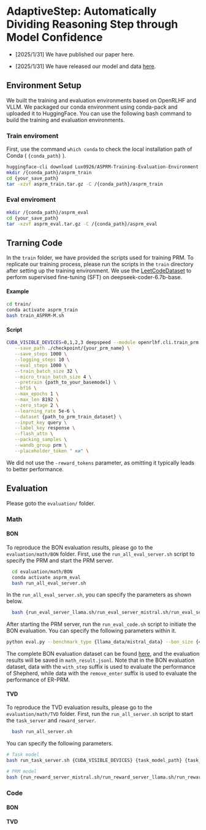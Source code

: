 # AdaptiveStep: Automatically Dividing Reasoning Step through Model Confidence

  - [2025/1/31]  We have published our paper here.
  
  - [2025/1/31]  We have released our model and data [here](https://huggingface.co/Lux0926).
  
## Environment Setup
  
  We built the training and evaluation environments based on OpenRLHF and VLLM. We packaged our conda environment using conda-pack and uploaded it to HuggingFace. You can use the following bash command to build the training and evaluation environments.
  
### Train enviroment

First, use the command `which conda` to check the local installation path of Conda ( `{conda_path}` ).
  ```bash
  huggingface-cli download Lux0926/ASPRM-Training-Evaluation-Environment --local-dir {your_save_path}
  mkdir /{conda_path}/asprm_train
  cd {your_save_path}
  tar -xzvf asprm_train.tar.gz -C /{conda_path}/asprm_train
  ```

### Eval enviroment
  ```bash
  mkdir /{conda_path}/asprm_eval
  cd {your_save_path}
  tar -xzvf asprm_eval.tar.gz -C /{conda_path}/asprm_eval
  ```

## Trarning Code

In the `train` folder, we have provided the scripts used for training PRM. To replicate our training process, please run the scripts in the `train` directory after setting up the training environment. We use the [LeetCodeDataset](https://github.com/newfacade/LeetCodeDataset) to perform supervised fine-tuning (SFT) on deepseek-coder-6.7b-base.

#### Example

  ```bash
  cd train/
  conda activate asprm_train
  bash train_ASPRM-M.sh
  ```
#### Script 
```bash
CUDA_VISIBLE_DEVICES=0,1,2,3 deepspeed --module openrlhf.cli.train_prm \
   --save_path ./checkpoint/{your_prm_name} \
   --save_steps 1000 \
   --logging_steps 10 \
   --eval_steps 1000 \
   --train_batch_size 32 \
   --micro_train_batch_size 4 \
   --pretrain {path_to_your_basemodel} \
   --bf16 \
   --max_epochs 1 \
   --max_len 8192 \
   --zero_stage 2 \
   --learning_rate 5e-6 \
   --dataset {path_to_prm_train_dataset} \
   --input_key query \
   --label_key response \
   --flash_attn \
   --packing_samples \
   --wandb_group prm \
   --placeholder_token " ки" \
```
We did not use the `-reward_tokens` parameter, as omitting it typically leads to better performance. 
  
## Evaluation

Please goto the `evaluation/` folder.

### Math
#### BON
To reproduce the BON evaluation results, please go to the `evaluation/math/BON` folder. First, use the `run_all_eval_server.sh` script to specify the PRM and start the PRM server.
```bash
  cd evaluation/math/BON
  conda activate asprm_eval
  bash run_all_eval_server.sh
```
In the `run_all_eval_server.sh`, you can specify the parameters as shown below.
```bash
  bash {run_eval_server_llama.sh/run_eval_server_mistral.sh/run_eval_server_er_prm.sh/run_eval_server_shepherd.sh} {CUDA_VISIBLE_DEVICES} {prm_path} {prm_server_port} &
```

After starting the PRM server, run the `run_eval_code.sh` script to initiate the BON evaluation. You can specify the following parameters within it.
```bash
python eval.py --benchmark_type {llama_data/mistral_data} --bon_size {4/8/16/32/64} --input_data_path {BON_Evaluation_Data_Path}  --reward_port {running_prm_server_port} --eval_type {confidence/hard/random} --dataset_type {gsm8k/math_500} --prm_model_path {prm_model_path} &
```
The complete BON evaluation dataset can be found [here](https://huggingface.co/datasets/Lux0926/ASPRM-BON-Evaluation-Dataset-Math), and the evaluation results will be saved in `math_result.jsonl`. Note that in the BON evaluation dataset, data with the `with_step` suffix is used to evaluate the performance of Shepherd, while data with the `remove_enter` suffix is used to evaluate the performance of ER-PRM.
#### TVD
To reproduce the TVD evaluation results, please go to the `evaluation/math/TVD` folder.
First, run the `run_all_server.sh` script to start the `task_server` and `reward_server`.
```bash
  bash run_all_server.sh
```
You can specify the following parameters.
```bash
# Task model
bash run_task_server.sh {CUDA_VISIBLE_DEVICES} {task_model_path} {task_model_server_port} {task_model_path} &

# PRM model
bash {run_reward_server_mistral.sh/run_reward_server_llama.sh/run_reward_server_er_prm.sh/run_reward_server_shepherd.sh} {CUDA_VISIBLE_DEVICES} {prm_model_path} {prm_model_server_port} &
```
### Code

#### BON

#### TVD

